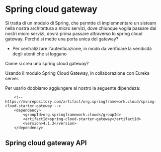 # Spring cloud gateway

Si tratta di un modulo di Spring, che permtte di implemnentare un sisteam nella nostra architettura a micro servizi, dove chiunque voglia passare dai nostri micro servizi, dovrà prima passare attraverso lo spring cloud gateway. Perché si mette una porta unica del gateway? 

- Per centralizzare l'autenticazione, in modo da verificare la veridicità degli utenti che si loggano

Come si crea uno spring cloud gateway?

Usando il modulo Spring Cloud Gateway, in collaborazione con Eureka server.

Per usarlo dobbiamo aggiungere al nostro la seguente dipendeza:

        <!-- https://mvnrepository.com/artifact/org.springframework.cloud/spring-cloud-starter-gateway -->
        <dependency>
            <groupId>org.springframework.cloud</groupId>
            <artifactId>spring-cloud-starter-gateway</artifactId>
            <version>4.1.3</version>
        </dependency>

## Spring cloud gateway API



